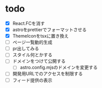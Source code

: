 # todo

- [x] React.FCを消す
- [x] astroをprettierでフォーマットさせる
- [x] ThemeIconをtsxに置き換え
- [ ] ページ一覧動的生成
- [ ] pr出してみる
- [ ] スタイル何とかする
- [ ] ドメインをつけて公開する
  - [ ] astro.config.mjsのドメインを変更する
- [ ] 開発用URLでのアクセスを制限する
- [ ] フィード提供の表示
